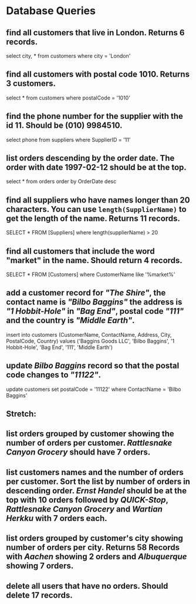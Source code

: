 # Database Queries

## find all customers that live in London. Returns 6 records.
select city, * from customers
where city = 'London'

## find all customers with postal code 1010. Returns 3 customers.
select * from customers
where postalCode = '1010'

## find the phone number for the supplier with the id 11. Should be (010) 9984510.
select phone from suppliers
where SupplierID = '11'

## list orders descending by the order date. The order with date 1997-02-12 should be at the top.
select * from orders
order by OrderDate desc

## find all suppliers who have names longer than 20 characters. You can use `length(SupplierName)` to get the length of the name. Returns 11 records.
SELECT * FROM [Suppliers]
where length(supplierName) > 20

## find all customers that include the word "market" in the name. Should return 4 records.
SELECT * FROM [Customers]
where CustomerName like '%market%'

## add a customer record for _"The Shire"_, the contact name is _"Bilbo Baggins"_ the address is _"1 Hobbit-Hole"_ in _"Bag End"_, postal code _"111"_ and the country is _"Middle Earth"_.
insert into customers (CustomerName,	ContactName,	Address,	City,	PostalCode,	Country)
values ('Baggins Goods LLC', 'Bilbo Baggins', '1 Hobbit-Hole', 'Bag End', '111', 'Middle Earth')

## update _Bilbo Baggins_ record so that the postal code changes to _"11122"_.
update customers set postalCode = '11122'
where ContactName = 'Bilbo Baggins'


## Stretch:
## list orders grouped by customer showing the number of orders per customer. _Rattlesnake Canyon Grocery_ should have 7 orders.

## list customers names and the number of orders per customer. Sort the list by number of orders in descending order. _Ernst Handel_ should be at the top with 10 orders followed by _QUICK-Stop_, _Rattlesnake Canyon Grocery_ and _Wartian Herkku_ with 7 orders each.

## list orders grouped by customer's city showing number of orders per city. Returns 58 Records with _Aachen_ showing 2 orders and _Albuquerque_ showing 7 orders.

## delete all users that have no orders. Should delete 17 records.

